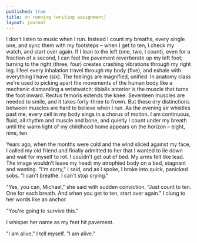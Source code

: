 ```yaml
---
published: true
title: on running (writing assignment)
layout: journal
---
```


I don't listen to music when I run. Instead I count my breaths, every single one, and sync them with my footsteps – when I get to ten, I check my watch, and start over again. If I lean to the left (one, two, I count), even for a fraction of a second, I can feel the pavement reverberate up my left foot; turning to the right (three, four) creates crashing vibrations through my right leg. I feel every inhalation travel through my body (five), and exhale with everything I have (six). The feelings are magnified, unified. In anatomy class we're used to picking apart the movements of the human body like a mechanic dismantling a wristwatch: tibialis anterior is the muscle that turns the foot inward. Rectus femoris extends the knee. Seventeen muscles are needed to smile, and it takes forty-three to frown. But these dry distinctions between muscles are hard to believe when I run. As the evening air whistles past me, every cell in my body sings in a chorus of motion. I am continuous, fluid, all rhythm and muscle and bone, and quietly I count under my breath until the warm light of my childhood home appears on the horizon – eight, nine, ten.

Years ago, when the months were cold and the wind sliced against my face, I called my old friend and finally admitted to her that I wanted to lie down and wait for myself to rot. I couldn't get out of bed. My arms felt like lead. The image wouldn’t leave my head: my atrophied body on a bed, stagnant and wasting. "I'm sorry," I said, and as I spoke, I broke into quick, panicked sobs. "I can't breathe. I can't stop crying."

"Yes, you can, Michael," she said with sudden conviction. "Just count to ten. One for each breath. And when you get to ten, start over again." I clung to her words like an anchor.

"You're going to survive this."

I whisper her name as my feet hit pavement.

"I am alive," I tell myself. "I am alive."

